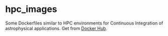 # hpc_images
Some Dockerfiles similar to HPC environments for Continuous Integration of astrophysical applications. Get from [Docker Hub](https://hub.docker.com/r/cbyrohl/hpc_images).

